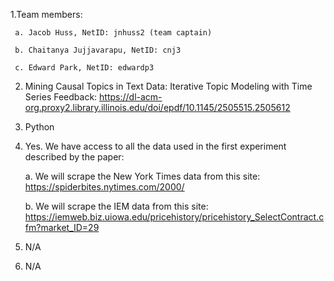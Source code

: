 1.Team members:

     a. Jacob Huss, NetID: jnhuss2 (team captain)
  
     b. Chaitanya Jujjavarapu, NetID: cnj3
  
     c. Edward Park, NetID: edwardp3
  
2. Mining Causal Topics in Text Data: Iterative Topic Modeling with Time Series Feedback: https://dl-acm-org.proxy2.library.illinois.edu/doi/epdf/10.1145/2505515.2505612

3. Python

4. Yes. We have access to all the data used in the first experiment described by the paper:

     a. We will scrape the New York Times data from this site: https://spiderbites.nytimes.com/2000/
     
     b. We will scrape the IEM data from this site: https://iemweb.biz.uiowa.edu/pricehistory/pricehistory_SelectContract.cfm?market_ID=29 
  
5. N/A

6. N/A

